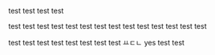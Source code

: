 test test
test test

test test 
test test
test test
test test
test test
test test
test test

test test
test test
test test
test test
ㅛㄷㄴ yes
test test